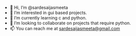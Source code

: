 - 👋 Hi, I’m @sardesaijasmeeta
- 👀 I’m interested in gui based projects.
- 🌱 I’m currently learning c and python.
- 💞️ I’m looking to collaborate on projects that require python.
- 📫  You can reach me at sardesaijasmeeta@gmail.com

